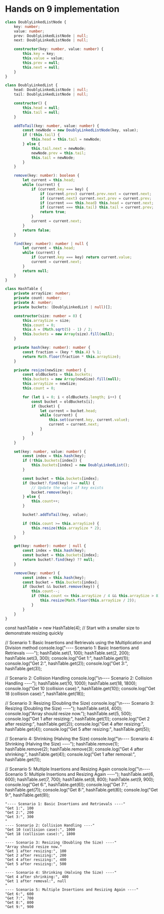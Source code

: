 # Hands on 9 implementation

```ts
class DoublyLinkedListNode {
    key: number;
    value: number;
    prev: DoublyLinkedListNode | null;
    next: DoublyLinkedListNode | null;

    constructor(key: number, value: number) {
        this.key = key;
        this.value = value;
        this.prev = null;
        this.next = null;
    }
}

class DoublyLinkedList {
    head: DoublyLinkedListNode | null;
    tail: DoublyLinkedListNode | null;

    constructor() {
        this.head = null;
        this.tail = null;
    }

    addToTail(key: number, value: number) {
        const newNode = new DoublyLinkedListNode(key, value);
        if (!this.tail) {
            this.head = this.tail = newNode;
        } else {
            this.tail.next = newNode;
            newNode.prev = this.tail;
            this.tail = newNode;
        }
    }

    remove(key: number): boolean {
        let current = this.head;
        while (current) {
            if (current.key === key) {
                if (current.prev) current.prev.next = current.next;
                if (current.next) current.next.prev = current.prev;
                if (current === this.head) this.head = current.next;
                if (current === this.tail) this.tail = current.prev;
                return true;
            }
            current = current.next;
        }
        return false;
    }

    find(key: number): number | null {
        let current = this.head;
        while (current) {
            if (current.key === key) return current.value;
            current = current.next;
        }
        return null;
    }
}

class HashTable {
    private arraySize: number;
    private count: number;
    private A: number; 
    private buckets: (DoublyLinkedList | null)[];

    constructor(size: number = 8) {
        this.arraySize = size;
        this.count = 0;
        this.A = (Math.sqrt(5) - 1) / 2; 
        this.buckets = new Array(size).fill(null);
    }

    private hash(key: number): number {
        const fraction = (key * this.A) % 1;
        return Math.floor(fraction * this.arraySize);
    }

    private resize(newSize: number) {
        const oldBuckets = this.buckets;
        this.buckets = new Array(newSize).fill(null);
        this.arraySize = newSize;
        this.count = 0;

        for (let i = 0; i < oldBuckets.length; i++) {
            const bucket = oldBuckets[i];
            if (bucket) {
                let current = bucket.head;
                while (current) {
                    this.set(current.key, current.value);
                    current = current.next;
                }
            }
        }
    }

    set(key: number, value: number) {
        const index = this.hash(key);
        if (!this.buckets[index]) {
            this.buckets[index] = new DoublyLinkedList();
        }

        const bucket = this.buckets[index];
        if (bucket?.find(key) !== null) {
            // Update the value if key exists
            bucket.remove(key);
        } else {
            this.count++;
        }

        bucket?.addToTail(key, value);

        if (this.count >= this.arraySize) {
            this.resize(this.arraySize * 2);
        }
    }

    get(key: number): number | null {
        const index = this.hash(key);
        const bucket = this.buckets[index];
        return bucket?.find(key) ?? null;
    }

    remove(key: number) {
        const index = this.hash(key);
        const bucket = this.buckets[index];
        if (bucket && bucket.remove(key)) {
            this.count--;
            if (this.count <= this.arraySize / 4 && this.arraySize > 8) {
                this.resize(Math.floor(this.arraySize / 2));
            }
        }
    }
}
```

const hashTable = new HashTable(4); // Start with a smaller size to demonstrate resizing quickly

// Scenario 1: Basic Insertions and Retrievals using the Multiplication and Division method
console.log("---- Scenario 1: Basic Insertions and Retrievals ----");
hashTable.set(1, 100);
hashTable.set(2, 200);
hashTable.set(3, 300);
console.log("Get 1:", hashTable.get(1));
console.log("Get 2:", hashTable.get(2)); 
console.log("Get 3:", hashTable.get(3));

// Scenario 2: Collision Handling
console.log("\n---- Scenario 2: Collision Handling ----");
hashTable.set(10, 1000);
hashTable.set(18, 1800);
console.log("Get 10 (collision case):", hashTable.get(10)); 
console.log("Get 18 (collision case):", hashTable.get(18));

// Scenario 3: Resizing (Doubling the Size)
console.log("\n---- Scenario 3: Resizing (Doubling the Size) ----");
hashTable.set(4, 400);
console.log("Array should resize now.");
hashTable.set(5, 500); 
console.log("Get 1 after resizing:", hashTable.get(1));
console.log("Get 2 after resizing:", hashTable.get(2));
console.log("Get 4 after resizing:", hashTable.get(4)); 
console.log("Get 5 after resizing:", hashTable.get(5));

// Scenario 4: Shrinking (Halving the Size)
console.log("\n---- Scenario 4: Shrinking (Halving the Size) ----");
hashTable.remove(1);
hashTable.remove(2);
hashTable.remove(3);
console.log("Get 4 after shrinking:", hashTable.get(4));
console.log("Get 1 after removal:", hashTable.get(1));

// Scenario 5: Multiple Insertions and Resizing Again
console.log("\n---- Scenario 5: Multiple Insertions and Resizing Again ----");
hashTable.set(6, 600);
hashTable.set(7, 700);
hashTable.set(8, 800);
hashTable.set(9, 900);
console.log("Get 6:", hashTable.get(6));
console.log("Get 7:", hashTable.get(7));
console.log("Get 8:", hashTable.get(8)); 
console.log("Get 9:", hashTable.get(9));


    "---- Scenario 1: Basic Insertions and Retrievals ----"
    "Get 1:", 100
    "Get 2:", 200
    "Get 3:", 300
    "
    ---- Scenario 2: Collision Handling ----"
    "Get 10 (collision case):", 1000
    "Get 18 (collision case):", 1800
    "
    ---- Scenario 3: Resizing (Doubling the Size) ----"
    "Array should resize now."
    "Get 1 after resizing:", 100
    "Get 2 after resizing:", 200
    "Get 4 after resizing:", 400
    "Get 5 after resizing:", 500
    "
    ---- Scenario 4: Shrinking (Halving the Size) ----"
    "Get 4 after shrinking:", 400
    "Get 1 after removal:", null
    "
    ---- Scenario 5: Multiple Insertions and Resizing Again ----"
    "Get 6:", 600
    "Get 7:", 700
    "Get 8:", 800
    "Get 9:", 900

